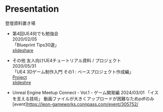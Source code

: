 # Presentation
登壇資料置き場

- 第4回UE4何でも勉強会  
2020/02/05  
「Blueprint Tips30選」  
[slideshare](https://www.slideshare.net/PaperSloth/blueprint-tips-30)

- その他 友人向けUE4チュートリアル資料 / プロジェクト  
2020/05/31  
「UE4 3Dゲーム制作入門 その1 : ベースプロジェクト作成編」  
[Project](https://github.com/PaperSloth/UE4Tutorial)  
[slideshre](https://www.slideshare.net/PaperSloth/ue4-3d-1)  

- Unreal Engine Meetup Connect - Vol.1 - ゲーム開発編
2024/03/01
「イスを支える技術」
動画ファイルが大きくアップロードが困難なためpdfのみ
[event]https://leon-gameworks.connpass.com/event/305752/

